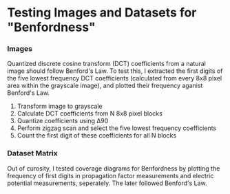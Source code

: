 # Testing Images and Datasets for "Benfordness"
### Images
Quantized discrete cosine transform (DCT) coefficients from a natural image should follow Benford's Law. To test this, I extracted the first digits of the five lowest frequency DCT coefficients (calculated from every 8x8 pixel area within the grayscale image), and plotted their frequency aganist Benford's Law.

1. Transform image to grayscale
2. Calculate DCT coefficients from N 8x8 pixel blocks
3. Quantize coefficients using Δ90
4. Perform zigzag scan and select the five lowest frequency coefficients
5. Count the first digit of these coefficients for all N blocks


### Dataset Matrix
Out of curosity, I tested coverage diagrams for Benfordness by plotting the frequency of first digits in propagation factor measurements and electric potential measurements, seperately. The later followed Benford's Law.





